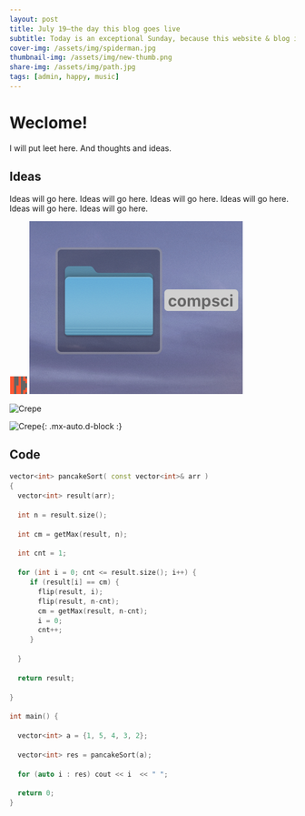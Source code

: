 ```yaml
---
layout: post
title: July 19—the day this blog goes live
subtitle: Today is an exceptional Sunday, because this website & blog is now live
cover-img: /assets/img/spiderman.jpg
thumbnail-img: /assets/img/new-thumb.png
share-img: /assets/img/path.jpg
tags: [admin, happy, music]
---
```


# Weclome! 
I will put leet here. And thoughts and ideas.

## Ideas
Ideas will go here.
Ideas will go here.
Ideas will go here.
Ideas will go here.
Ideas will go here.
Ideas will go here.



![Crepe](/_post_images/30362574.png)
![Crepe](/assets/img/new-thumb.png)

![Crepe](https://s3-media3.fl.yelpcdn.com/bphoto/cQ1Yoa75m2yUFFbY2xwuqw/348s.jpg)

![Crepe](https://s3-media3.fl.yelpcdn.com/bphoto/cQ1Yoa75m2yUFFbY2xwuqw/348s.jpg){: .mx-auto.d-block :}

## Code 
```cpp
vector<int> pancakeSort( const vector<int>& arr ) 
{
  vector<int> result(arr);
  
  int n = result.size();
  
  int cm = getMax(result, n);
  
  int cnt = 1;
  
  for (int i = 0; cnt <= result.size(); i++) {
     if (result[i] == cm) {
       flip(result, i);
       flip(result, n-cnt);
       cm = getMax(result, n-cnt);
       i = 0;
       cnt++;
     }
      
  }
  
  return result;
  
}

int main() {
  
  vector<int> a = {1, 5, 4, 3, 2};
  
  vector<int> res = pancakeSort(a);
  
  for (auto i : res) cout << i  << " ";
  
  return 0;
}
```